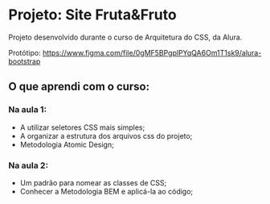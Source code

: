 # Projeto: Site Fruta&Fruto

Projeto desenvolvido durante o curso de Arquitetura do CSS, da Alura.

Protótipo: https://www.figma.com/file/0gMF5BPgplPYqQA6Om1T1sk9/alura-bootstrap

## O que aprendi com o curso:

### Na aula 1:

- A utilizar seletores CSS mais simples;
- A organizar a estrutura dos arquivos css do projeto;
- Metodologia Atomic Design;

### Na aula 2:

- Um padrão para nomear as classes de CSS;
- Conhecer a Metodologia BEM e aplicá-la ao código;
